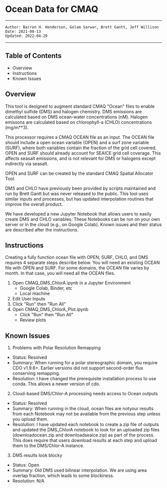 Ocean Data for CMAQ
===================

---
    Author: Barron H. Henderson, Golam Sarwar, Brett Gantt, Jeff Willison
    Date: 2021-08-13
    Updated: 2022-04-29
---


Table of Contents
-----------------

* Overview
* Instructions
* Known Issues

Overview
--------

This tool is designed to augment standard CMAQ "Ocean" files to enable dimethyl
sulfide (DMS) and halogen chemistry. DMS emissions are calculated based on DMS
ocean-water concentrations (nM). Halogen emissons are calculated based on
chlorophyll-a (CHLO) concentrations (mg/m**3).

This processor requires a CMAQ OCEAN file as an input. The OCEAN file should
include a open ocean variable (OPEN) and a surf zone variable (SURF), where both
variables contain the fraction of the grid cell covered. OPEN and SURF should
already account for SEAICE grid cell coverage. This affects seasalt emissions,
and is not relevant for DMS or halogens except indirectly via seasalt.

OPEN and SURF can be created by the standard CMAQ Spatial Allocator Tool.

DMS and CHLO have previously been provided by scripts maintained and run by
Brett Gantt but was never released to the public. This tool uses similar inputs
and processes, but has updated interpolation routines that improve the overall
product.

We have developed a new Jupyter Notebook that allows users to easily create
DMS and CHLO variables. These Notebooks can be run on your own server or in the
cloud (e.g., on Google Colab). Known issues and their status are described after
the instructions.


Instructions
------------

Creating a fully function ocean file with OPEN, SURF, CHLO, and DMS requires 4
separate steps describe below. You will need an existing OCEAN file with OPEN
and SURF. For some domains, the OCEAN file varies by month. In that case, you
will need all the OCEAN files.

1. Open CMAQ_DMS_ChlorA.ipynb in a Jupyter Environment
    * Google Colab, Binder, etc
    * Local machine
2. Edit User Inputs
3. Click "Run" then "Run All"
4. Open CMAQ_DMS_ChlorA_Plot.ipynb
    * Click "Run" then "Run All"
    * Review plots

Known Issues
------------

1. Problems with Polar Resolution Remapping
  * Status: Resolved
  * Summary: When running for a polar stereographic domain, you require CDO v1.9.6+. Earlier versions did not support second-order flux conserving remapping.
  * Resolution: I have changed the prerequisite installation process to use conda. This allows a newer version of cdo.
2. Cloud-based DMS/Chlor-A processing needs access to Ocean outputs
  * Status: Resolved
  * Summary: When running in the cloud, ocean files are notyour results from each Notebook may not be available from the previous step unless you upload them.
  * Resolution: I have updated each notebook to create a zip file of outputs and updated the DMS_ChlorA notebook to look for an uploaded zip files (downloadocean.zip and downloadseaice.zip) as part of the process. This does require that users download results at each step and upload them to the DMS/Chlor-A instance.
3. DMS results look blocky
  * Status: Open
  * Summary: Old DMS used bilinear interpolation. We are using area overlap fraction, which leads to some blockiness.
  * Resolution: N/A

